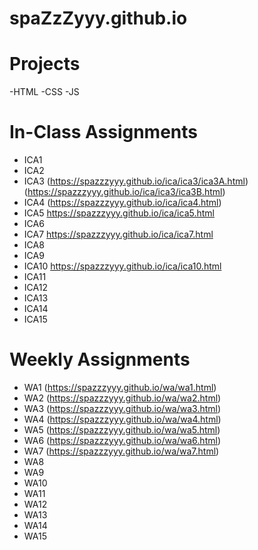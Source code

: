 # spaZzZyyy.github.io

# Projects
-HTML
-CSS
-JS

# In-Class Assignments

- ICA1
- ICA2
- ICA3 (https://spazzzyyy.github.io/ica/ica3/ica3A.html) (https://spazzzyyy.github.io/ica/ica3/ica3B.html)
- ICA4 (https://spazzzyyy.github.io/ica/ica4.html)
- ICA5 https://spazzzyyy.github.io/ica/ica5.html
- ICA6
- ICA7 https://spazzzyyy.github.io/ica/ica7.html
- ICA8
- ICA9
- ICA10 https://spazzzyyy.github.io/ica/ica10.html
- ICA11
- ICA12
- ICA13
- ICA14
- ICA15

# Weekly Assignments

- WA1 (https://spazzzyyy.github.io/wa/wa1.html)
- WA2 (https://spazzzyyy.github.io/wa/wa2.html)
- WA3 (https://spazzzyyy.github.io/wa/wa3.html)
- WA4 (https://spazzzyyy.github.io/wa/wa4.html)
- WA5 (https://spazzzyyy.github.io/wa/wa5.html)
- WA6 (https://spazzzyyy.github.io/wa/wa6.html)
- WA7 (https://spazzzyyy.github.io/wa/wa7.html)
- WA8
- WA9
- WA10
- WA11
- WA12
- WA13
- WA14
- WA15
